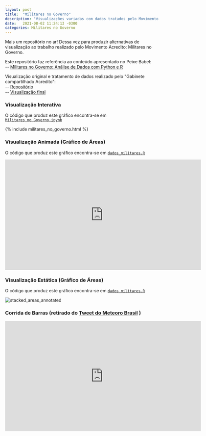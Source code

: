 ```yaml
---
layout: post
title:  "Militares no Governo"
description: "Visualizações variadas com dados tratados pelo Movimento Acredito com o percentual de militares que ocupam cargos civis comissionados no governo federal."
date:   2021-08-02 11:24:13 -0300
categories: Militares no Governo
---
```


Mais um repositório no ar! Dessa vez para produzir alternativas de visualização ao trabalho realizado pelo Movimento Acredito: Militares no Governo.

Este repositório faz referência ao conteúdo apresentado no Peixe Babel: <br>
-- [Militares no Governo: Análise de Dados com Python e R](https://youtu.be/GiCmbNzkrbo)

Visualização original e tratamento de dados realizado pelo "Gabinete compartilhado Acredito": <br/>
-- [Repositório](https://github.com/gabinete-compartilhado-acredito/militares-no-governo)  <br/>
-- [Visualização final](http://xavier.turmadafisica.net/militares_governo.html) <br/>

<!-- 
{% highlight ruby %}
def print_hi(name)
  puts "Hi, #{name}"
end
print_hi('Tom')
#=> prints 'Hi, Tom' to STDOUT.
{% endhighlight %} -->

### Visualização Interativa
O código que produz este gráfico encontra-se em  [`Militares_no_Governo.ipynb`](https://github.com/peixebabel/militarizacao-ministerios/blob/main/Militares_no_Governo.ipynb)

{% include militares_no_governo.html %}

### Visualização Animada (Gráfico de Áreas)
O código que produz este gráfico encontra-se em  [`dados_militares.R`](https://github.com/peixebabel/militarizacao-ministerios/blob/main/dados_militares.R)

<div class="embed-container">
  <iframe
      src="https://user-images.githubusercontent.com/22198915/127869730-5df651b8-ff42-4ff0-9fd2-b802f767bf9b.mp4"
      height="360"
      width="640"
      frameborder="0"
      scrolling="no"
      muted="false"
      autoplay="false"
      allowfullscreen="true">
  </iframe>
</div>

### Visualização Estática (Gráfico de Áreas)
O código que produz este gráfico encontra-se em  [`dados_militares.R`](https://github.com/peixebabel/militarizacao-ministerios/blob/main/dados_militares.R)

![stacked_areas_annotated](https://user-images.githubusercontent.com/22198915/127873044-24bd7879-2d23-4f6c-9212-2193e7803c9d.png)

### Corrida de Barras (retirado do [Tweet do Meteoro Brasil](https://twitter.com/meteoro_br/status/1414972286868803593) )

<div class="embed-container">
  <iframe
      src="https://user-images.githubusercontent.com/22198915/127868978-8e44cabd-19a3-4e87-82b3-d81a6f8d28d7.mp4"
      height="360"
      width="640"
      frameborder="0"
      scrolling="no"
      muted="false"
      autoplay="false"
      allowfullscreen="true">
  </iframe>
</div>


